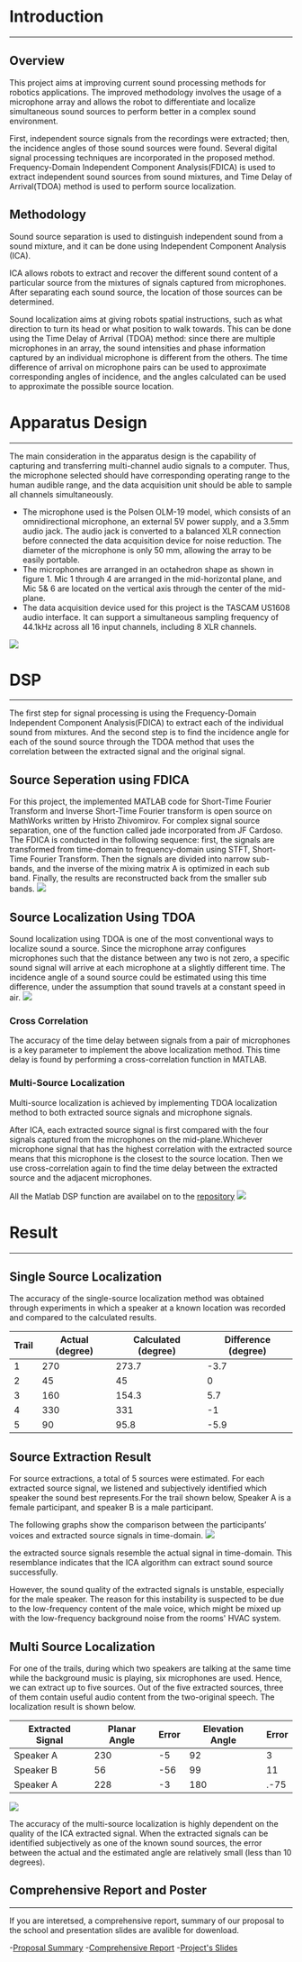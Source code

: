 # Introduction
---
## Overview
This project aims at improving current sound processing methods for robotics applications. The improved methodology involves the usage of a microphone array and allows the robot to differentiate and localize simultaneous sound sources to perform better in a complex sound environment.  

First, independent source signals from the recordings were extracted; then, the incidence angles of those sound sources were found. Several digital signal processing techniques are incorporated in the proposed method. Frequency-Domain Independent Component Analysis(FDICA) is used to extract independent sound sources from sound mixtures, and Time Delay of Arrival(TDOA) method is used to perform source localization. 

## Methodology
Sound source separation is used to distinguish independent sound from a sound mixture, and it can be done using Independent Component Analysis (ICA).  

ICA allows robots to extract and recover the different sound content of a particular source from the mixtures of signals captured from microphones. After separating each sound source, the location of those sources can be determined.  

Sound localization aims at giving robots spatial instructions, such as what direction to turn its head or what position to walk towards.  This can be done using the Time Delay of Arrival (TDOA) method: since there are multiple microphones in an array, the sound intensities and phase information captured by an individual microphone is different from the others. The time difference of arrival on microphone pairs can be used to approximate corresponding angles of incidence, and the angles calculated can be used to approximate the possible source location.

# Apparatus Design
---
The main consideration in the apparatus design is the capability of capturing and transferring multi-channel audio signals to a computer. Thus, the microphone selected should have corresponding operating range to the human audible range, and the data acquisition unit should be able to sample all channels simultaneously.  

* The microphone used is the Polsen OLM-19 model, which consists of an omnidirectional microphone, an external 5V power supply, and a 3.5mm audio jack. The audio jack is converted to a balanced XLR connection before connected the data acquisition device for noise reduction. The diameter of the microphone is only 50 mm, allowing the array to be easily portable.  
* The microphones are arranged in an octahedron shape as shown in figure 1. Mic 1 through 4 are arranged in the mid-horizontal plane, and Mic 5& 6 are located on the vertical axis through the center of the mid-plane.
* The data acquisition device used for this project is the TASCAM US1608 audio interface. It can support a simultaneous sampling frequency of 44.1kHz across all 16 input channels, including 8 XLR channels.  
<img src="pic/mic.PNG?raw=true"/>  
<br>

# DSP
---
The first step for signal processing is using the Frequency-Domain Independent Component Analysis(FDICA) to extract each of the individual sound from mixtures. And the second step is to find the incidence angle for each of the sound source through the TDOA method that uses the correlation between the extracted signal and the original signal.   

## Source Seperation using FDICA
For this project, the implemented MATLAB code for Short-Time Fourier Transform and Inverse Short-Time Fourier transform is open source on MathWorks written by Hristo Zhivomirov. For complex signal source separation, one of the function called jade incorporated from JF Cardoso. 
The FDICA is conducted in the following sequence: first, the signals are transformed from time-domain to frequency-domain using STFT, Short-Time Fourier Transform. Then the signals are divided into narrow sub-bands, and the inverse of the mixing matrix A is optimized in each sub band. Finally, the results are reconstructed back from the smaller sub bands.
<img src="pic/ica.PNG?raw=true"/>

## Source Localization Using TDOA
Sound localization using TDOA is one of the most conventional ways to localize sound a source. Since the microphone array configures microphones such that the distance between any two is not zero, a specific sound signal will arrive at each microphone at a slightly different time. The incidence angle of a sound source could be estimated using this time difference, under the assumption that sound travels at a constant speed in air. 
<img src="pic/tdoa.PNG?raw=true"/>

### Cross Correlation
The accuracy of the time delay between signals from a pair of microphones is a key parameter to implement the above localization method. This time delay is found by performing a cross-correlation function in MATLAB.  
 
### Multi-Source Localization
Multi-source localization is achieved by implementing TDOA localization method to both extracted source signals and microphone signals.  

After ICA, each extracted source signal is first compared with the four signals captured from the microphones on the mid-plane.Whichever microphone signal that has the highest correlation with the extracted source means that this microphone is the closest to the source location. Then we use cross-correlation again to find the time delay between the extracted source and the adjacent microphones.  

All the Matlab DSP function are availabel on to the [repository](https://github.com/raymondminglee/Sound-Processing-for-Robitics/code) 
<img src="pic/dsp.png?raw=true"/>



# Result
---
## Single Source Localization 
The accuracy of the single-source localization method was obtained through experiments in which a speaker at a known location was recorded and compared to the calculated results.  

|Trail|Actual (degree)|Calculated (degree)|Difference (degree)| 
|-----|---------------|-------------------|-------------------|
| 1  |  270  |  273.7  |  -3.7  |
| 2  |  45  |  45  |  0   |
| 3  |  160  |  154.3  |  5.7  |
| 4  |  330  |  331  |  -1  |
| 5  | 90  | 95.8  |  -5.9  |


## Source Extraction Result
For source extractions, a total of 5 sources were estimated. For each extracted source signal, we listened and subjectively identified which speaker the sound best represents.For the trail shown below, Speaker A is a female participant, and speaker B is a male participant.  

The following graphs show the comparison between the participants’ voices and extracted source signals in time-domain.
<img src="pic/source.PNG?raw=true"/>

the extracted source signals resemble the actual signal in time-domain. This resemblance indicates that the ICA algorithm can extract sound source successfully. 

However, the sound quality of the extracted signals is unstable, especially for the male speaker. The reason for this instability is suspected to be due to the low-frequency content of the male voice, which might be mixed up with the low-frequency background noise from the rooms' HVAC system. 

## Multi Source Localization
For one of the trails, during which two speakers are talking at the same time while the background music is playing, six microphones are used. Hence, we can extract up to five sources. Out of the five extracted sources, three of them contain useful audio content from the two-original speech. The localization result is shown below.

|Extracted Signal|Planar Angle|Error|Elevation Angle|Error|
|---|---|---|---|---|
|Speaker A|	230|-5|	92|	3|
|Speaker B|	56|	-56|99|	11|
|Speaker A|	228|-3|	180|.-75|

<img src="pic/loc.PNG?raw=true"/>

The accuracy of the multi-source localization is highly dependent on the quality of the ICA extracted signal. When the extracted signals can be identified subjectively as one of the known sound sources, the error between the actual and the estimated angle are relatively small (less than 10 degrees). 

## Comprehensive Report and Poster
---
If you are interetsed, a comprehensive report, summary of our proposal to the school and presentation slides are avalible for dowenload.  

-[Proposal Summary](https://github.com/raymondminglee/Acoustic-Consulting/blob/master/doc/NEST%2Bm_summary.pdf)
-[Comprehensive Report](https://github.com/raymondminglee/Acoustic-Consulting/blob/master/doc/NEST%2Bm_Report.pdf)
-[Project's Slides](https://github.com/raymondminglee/Acoustic-Consulting/blob/master/doc/Presentsation.pdf)

